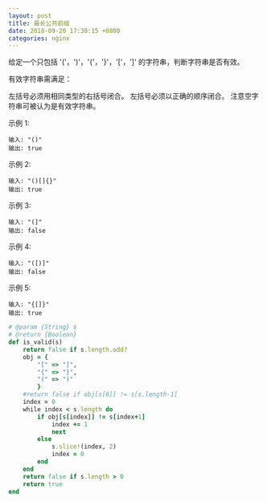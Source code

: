 ```yaml
---
layout: post
title: 最长公共前缀
date: 2018-09-20 17:30:15 +0800
categories: nginx
---
```


给定一个只包括 '('，')'，'{'，'}'，'['，']' 的字符串，判断字符串是否有效。

有效字符串需满足：

左括号必须用相同类型的右括号闭合。
左括号必须以正确的顺序闭合。
注意空字符串可被认为是有效字符串。

示例 1:
```
输入: "()"
输出: true
```
示例 2:
```
输入: "()[]{}"
输出: true
```
示例 3:
```
输入: "(]"
输出: false
```
示例 4:
```
输入: "([)]"
输出: false
```
示例 5:
```
输入: "{[]}"
输出: true
```

```ruby
# @param {String} s
# @return {Boolean}
def is_valid(s)
    return false if s.length.odd?
    obj = {
        "[" => "]",
        "{" => "}",
        "(" => ")"
        }
    #return false if obj[s[0]] != s[s.length-1]
    index = 0
    while index < s.length do
        if obj[s[index]] != s[index+1]
            index += 1
            next
        else
            s.slice!(index, 2)
            index = 0
        end
    end
    return false if s.length > 0
    return true
end
```